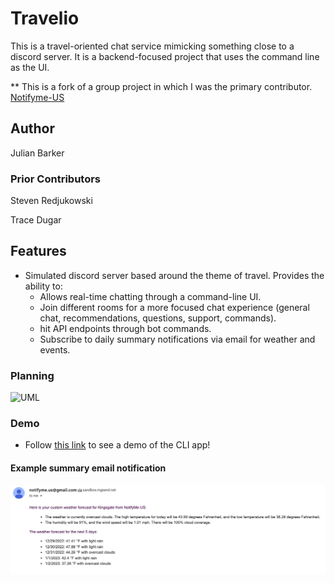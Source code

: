 # Travelio

This is a travel-oriented chat service mimicking something close to a discord server. It is a backend-focused project that uses the command line as the UI.

** This is a fork of a group project in which I was the primary contributor. [Notifyme-US](https://github.com/Notifyme-US)

## Author

Julian Barker

### Prior Contributors

Steven Redjukowski

Trace Dugar

## Features

* Simulated discord server based around the theme of travel. Provides the ability to:
  * Allows real-time chatting through a command-line UI.
  * Join different rooms for a more focused chat experience (general chat, recommendations, questions, support, commands).
  * hit API endpoints through bot commands.
  * Subscribe to daily summary notifications via email for weather and events.

### Planning

![UML](./server/assets/UML.png)

### Demo

* Follow [this link](https://julian-barker.github.io/travelio/) to see a demo of the CLI app!

#### Example summary email notification

![Email Sample](./assets/email-sample.png)
